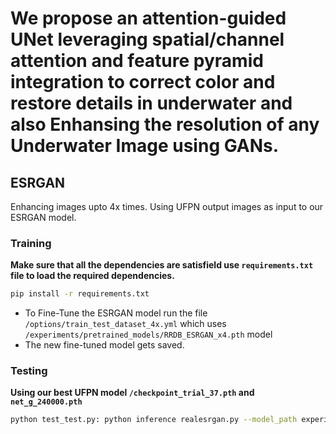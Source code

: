 # We propose an attention-guided UNet leveraging spatial/channel attention and feature pyramid integration to correct color and restore details in underwater and also Enhansing the resolution of any Underwater Image using GANs.


## ESRGAN

Enhancing images upto 4x times. Using UFPN output images as input to our ESRGAN model.

### Training
**Make sure that all the dependencies are satisfield use `requirements.txt` file to load the required dependencies.**
```bash
pip install -r requirements.txt
```
- To Fine-Tune the ESRGAN model run the file `/options/train_test_dataset_4x.yml` which uses `/experiments/pretrained_models/RRDB_ESRGAN_x4.pth` model
- The new fine-tuned model gets saved.

### Testing
**Using our best UFPN model `/checkpoint_trial_37.pth` and `net_g_240000.pth`**

```bash
python test_test.py: python inference realesrgan.py --model_path experiments/pretrained_ models/net_g_240000.pth -- input inputs
```
